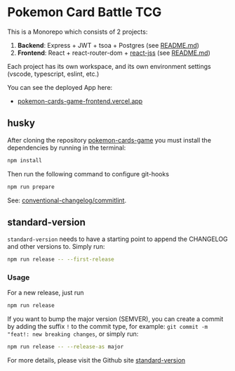 # Pokemon Card Battle TCG

This is a Monorepo which consists of 2 projects:

1. **Backend**: Express + JWT + tsoa + Postgres (see [README.md](https://github.com/jherax/pokemon-cards-game/tree/master/backend))
1. **Frontend**: React + react-router-dom + [react-jss](https://cssinjs.org/react-jss/) (see [README.md](https://github.com/jherax/pokemon-cards-game/tree/master/frontend))

Each project has its own workspace, and its own environment settings (vscode, typescript, eslint, etc.)

You can see the deployed App here:

- [pokemon-cards-game-frontend.vercel.app](https://pokemon-cards-game-frontend.vercel.app/)

## husky

After cloning the repository
[pokemon-cards-game](https://github.com/jherax/pokemon-cards-game.git) you must
install the dependencies by running in the terminal:

```bash
npm install
```

Then run the following command to configure git-hooks

```bash
npm run prepare
```

See:
[conventional-changelog/commitlint](https://github.com/conventional-changelog/commitlint).

## standard-version

`standard-version` needs to have a starting point to append the CHANGELOG and
other versions to. Simply run:

```bash
npm run release -- --first-release
```

### Usage

For a new release, just run

```bash
npm run release
```

If you want to bump the major version (SEMVER), you can create a commit by
adding the suffix `!` to the commit type, for example:
`git commit -m "feat!: new breaking changes`, or simply run:

```bash
npm run release -- --release-as major
```

For more details, please visit the Github site
[standard-version](https://github.com/conventional-changelog/standard-version)
